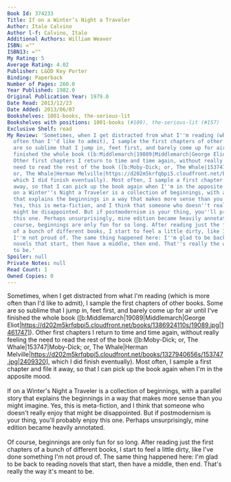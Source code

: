 ```yaml
---
Book Id: 374233
Title: If on a Winter’s Night a Traveler
Author: Italo Calvino
Author l-f: Calvino, Italo
Additional Authors: William Weaver
ISBN: =""
ISBN13: =""
My Rating: 5
Average Rating: 4.02
Publisher: L&OD Key Porter
Binding: Paperback
Number of Pages: 260.0
Year Published: 1982.0
Original Publication Year: 1979.0
Date Read: 2013/12/23
Date Added: 2013/06/07
Bookshelves: 1001-books, the-serious-lit
Bookshelves with positions: 1001-books (#109), the-serious-lit (#157)
Exclusive Shelf: read
My Review: 'Sometimes, when I get distracted from what I''m reading (which is more
  often than I''d like to admit), I sample the first chapters of other books. Some
  are so sublime that I jump in, feet first, and barely come up for air until I''ve
  finished the whole book ([b:Middlemarch|19089|Middlemarch|George Eliot|https://d202m5krfqbpi5.cloudfront.net/books/1386924110s/19089.jpg|1461747]).
  Other first chapters I return to time and time again, without really feeling the
  need to read the rest of the book ([b:Moby-Dick; or, The Whale|153747|Moby-Dick;
  or, The Whale|Herman Melville|https://d202m5krfqbpi5.cloudfront.net/books/1327940656s/153747.jpg|2409320],
  which I did finish eventually). Most often, I sample a first chapter and file it
  away, so that I can pick up the book again when I''m in the apposite mood.<br/><br/>If
  on a Winter''s Night a Traveler is a collection of beginnings, with a parallel story
  that explains the beginnings in a way that makes more sense than you might imagine.
  Yes, this is meta-fiction, and I think that someone who doesn''t really enjoy that
  might be disappointed. But if postmodernism is your thing, you''ll probably enjoy
  this one. Perhaps unsurprisingly, mine edition became heavily annotated.<br/><br/>Of
  course, beginnings are only fun for so long. After reading just the first chapters
  of a bunch of different books, I start to feel a little dirty, like I''ve done something
  I''m not proud of. The same thing happened here: I''m glad to be back to reading
  novels that start, then have a middle, then end. That''s really the way it''s meant
  to be.'
Spoiler: null
Private Notes: null
Read Count: 1
Owned Copies: 0
---
```


Sometimes, when I get distracted from what I'm reading (which is more often than I'd like to admit), I sample the first chapters of other books. Some are so sublime that I jump in, feet first, and barely come up for air until I've finished the whole book ([b:Middlemarch|19089|Middlemarch|George Eliot|https://d202m5krfqbpi5.cloudfront.net/books/1386924110s/19089.jpg|1461747]). Other first chapters I return to time and time again, without really feeling the need to read the rest of the book ([b:Moby-Dick; or, The Whale|153747|Moby-Dick; or, The Whale|Herman Melville|https://d202m5krfqbpi5.cloudfront.net/books/1327940656s/153747.jpg|2409320], which I did finish eventually). Most often, I sample a first chapter and file it away, so that I can pick up the book again when I'm in the apposite mood.<br/><br/>If on a Winter's Night a Traveler is a collection of beginnings, with a parallel story that explains the beginnings in a way that makes more sense than you might imagine. Yes, this is meta-fiction, and I think that someone who doesn't really enjoy that might be disappointed. But if postmodernism is your thing, you'll probably enjoy this one. Perhaps unsurprisingly, mine edition became heavily annotated.<br/><br/>Of course, beginnings are only fun for so long. After reading just the first chapters of a bunch of different books, I start to feel a little dirty, like I've done something I'm not proud of. The same thing happened here: I'm glad to be back to reading novels that start, then have a middle, then end. That's really the way it's meant to be.